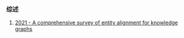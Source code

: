 ### 综述
1. [2021 - A comprehensive survey of entity alignment for knowledge graphs](https://www.sciencedirect.com/science/article/pii/S2666651021000036#bib20)


